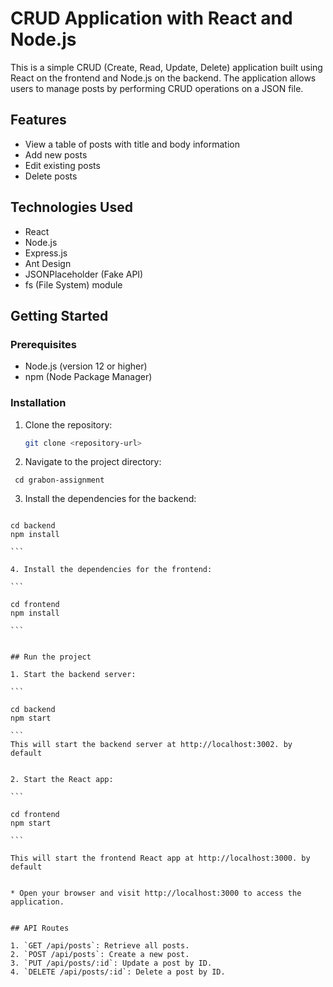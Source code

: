 # CRUD Application with React and Node.js

This is a simple CRUD (Create, Read, Update, Delete) application built using React on the frontend and Node.js on the backend. The application allows users to manage posts by performing CRUD operations on a JSON file.

## Features

- View a table of posts with title and body information
- Add new posts
- Edit existing posts
- Delete posts

## Technologies Used

- React
- Node.js
- Express.js
- Ant Design
- JSONPlaceholder (Fake API)
- fs (File System) module

## Getting Started

### Prerequisites

- Node.js (version 12 or higher)
- npm (Node Package Manager)

### Installation

1. Clone the repository:

   ```bash
   git clone <repository-url>
   ```

2. Navigate to the project directory:

` cd grabon-assignment`

3. Install the dependencies for the backend:

````

cd backend
npm install

```

4. Install the dependencies for the frontend:

```

cd frontend
npm install

```


## Run the project

1. Start the backend server:

```

cd backend
npm start

```
This will start the backend server at http://localhost:3002. by default


2. Start the React app:

```

cd frontend
npm start

```

This will start the frontend React app at http://localhost:3000. by default


* Open your browser and visit http://localhost:3000 to access the application.


## API Routes

1. `GET /api/posts`: Retrieve all posts.
2. `POST /api/posts`: Create a new post.
3. `PUT /api/posts/:id`: Update a post by ID.
4. `DELETE /api/posts/:id`: Delete a post by ID.




````
